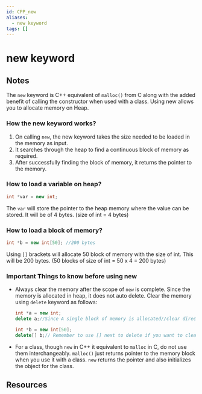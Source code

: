 ```yaml
---
id: CPP_new
aliases:
  - new keyword
tags: []
---
```


# new keyword

## Notes

The `new` keyword is C++ equivalent of `malloc()` from C along with the added benefit of calling the constructor when used with a class. Using new allows you to allocate memory on Heap.

### How the new keyword works?

1. On calling `new`, the new keyword takes the size needed to be loaded in the memory as input.
2. It searches through the heap to find a continuous block of memory as required.
3. After successfully finding the block of memory, it returns the pointer to the memory.

### How to load a variable on heap?

```cpp
int *var = new int;
```

The `var` will store the pointer to the heap memory where the value can be stored. It will be of 4 bytes. (size of int = 4 bytes)

### How to load a block of memory?

```cpp
int *b = new int[50]; //200 bytes
```

Using `[]` brackets will allocate 50 block of memory with the size of int. This will be 200 bytes. (50 blocks of size of int = 50 x 4 = 200 bytes)

### Important Things to know before using new

- Always clear the memory after the scope of `new` is complete. Since the memory is allocated in heap, it does not auto delete. Clear the memory using `delete` keyword as follows:
    
    ```cpp
    int *a = new int;
    delete a;//Since A single block of memory is allocated//clear directly using delete keyword
    
    int *b = new int[50];
    delete[] b;// Remember to use [] next to delete if you want to clear all the memory blocks.// If you don't use [], it will only clear the first block of memory
    ```
    
- For a class, though `new` in C++ it equivalent to `malloc` in C, do not use them interchangeably. `malloc()` just returns pointer to the memory block when you use it with a class. `new` returns the pointer and also initializes the object for the class.

## Resources
